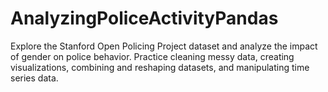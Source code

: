 # AnalyzingPoliceActivityPandas
Explore the Stanford Open Policing Project dataset and analyze the impact of gender on police behavior. Practice cleaning messy data, creating visualizations, combining and reshaping datasets, and manipulating time series data.
